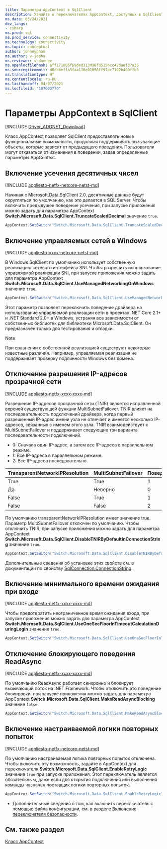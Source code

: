 ```yaml
---
title: Параметры AppContext в SqlClient
description: Узнайте о переключателях AppContext, доступных в SqlClient, и об их использовании для изменения некоторого поведения по умолчанию.
ms.date: 03/24/2021
dev_langs:
- csharp
ms.prod: sql
ms.prod_service: connectivity
ms.technology: connectivity
ms.topic: conceptual
author: johnnypham
ms.author: v-jopha
ms.reviewer: v-daenge
ms.openlocfilehash: 6ff171065f69ded313d96fd5156cc42daef37a35
ms.sourcegitcommit: d8cbbeffa3faa110e02056ff97dc7102b400ffb3
ms.translationtype: HT
ms.contentlocale: ru-RU
ms.lasthandoff: 04/07/2021
ms.locfileid: "107003770"
---
```

# <a name="appcontext-switches-in-sqlclient"></a>Параметры AppContext в SqlClient

[!INCLUDE [Driver_ADONET_Download](../../includes/driver_adonet_download.md)]

Класс AppContext позволяет SqlClient предоставлять новые функциональные возможности, продолжая поддерживать вызывающие объекты, которые зависят от предыдущего поведения. Пользователи могут отказаться от изменения в поведении, задав определенные параметры AppContext.

## <a name="enabling-decimal-truncation-behavior"></a>Включение усечения десятичных чисел

[!INCLUDE [appliesto-netfx-netcore-netst-md](../../includes/appliesto-netfx-netcore-netst-md.md)]

Начиная с Microsoft.Data.SqlClient 2.0, десятичные данные будут округляться по умолчанию, как это делается в SQL Server. Чтобы включить предыдущее поведение усечения, при запуске приложения можно задать для параметра AppContext **Switch.Microsoft.Data.SqlClient.TruncateScaledDecimal** значение `true`.

```csharp
AppContext.SetSwitch("Switch.Microsoft.Data.SqlClient.TruncateScaledDecimal", true);
```

## <a name="enabling-managed-networking-on-windows"></a>Включение управляемых сетей в Windows

[!INCLUDE [appliesto-xxxx-netcore-netst-md](../../includes/appliesto-xxxx-netcore-netst-md.md)]

В Windows SqlClient по умолчанию использует собственную реализацию сетевого интерфейса SNI. Чтобы разрешить использование управляемой реализации SNI, при запуске приложения можно задать для параметра AppContext **Switch.Microsoft.Data.SqlClient.UseManagedNetworkingOnWindows** значение `true`.

```csharp
AppContext.SetSwitch("Switch.Microsoft.Data.SqlClient.UseManagedNetworkingOnWindows", true);
```

Этот параметр позволяет переключить поведение драйвера на использование управляемой реализации сети в проектах .NET Core 2.1+ и .NET Standard 2.0+ в Windows, устраняя все зависимости от собственных библиотек для библиотеки Microsoft.Data.SqlClient. Он предназначен только для тестирования и отладки.

> [!NOTE]
> При сравнении с собственной реализацией существуют некоторые известные различия. Например, управляемая реализация не поддерживает проверку подлинности Windows без домена.

## <a name="disabling-transparent-network-ip-resolution"></a>Отключение разрешения IP-адресов прозрачной сети

[!INCLUDE [appliesto-netfx-xxxx-xxxx-md](../../includes/appliesto-netfx-xxxx-xxxx-md.md)]

Разрешение IP-адресов прозрачной сети (TNIR) является исправленной версией существующей функции MultiSubnetFailover. TNIR влияет на последовательность подключений драйвера, когда первый разрешенный IP-адрес имени узла не отвечает и имеется несколько IP-адресов, связанных с именем этого узла. TNIR взаимодействует с MultiSubnetFailover и поддерживает следующие три варианта последовательности подключений.

* 0: Сначала один IP-адрес, а затем все IP-адреса в параллельном режиме.
* 1: Все IP-адреса в параллельном режиме.
* 2: Все IP-адреса последовательно.

|TransparentNetworkIPResolution|MultiSubnetFailover|Поведение|
|--------|--------|--------|
|True|True|1|
|Да|Неверно|0|
|False|True|1|
|False|False|2|

По умолчанию transparentNetworkIPResolution имеет значение true. Параметр MultiSubnetFailover отключен по умолчанию. Чтобы отключить TNIR, при запуске приложения можно задать для параметра AppContext **Switch.Microsoft.Data.SqlClient.DisableTNIRByDefaultInConnectionString** значение `true`.

```csharp
AppContext.SetSwitch("Switch.Microsoft.Data.SqlClient.DisableTNIRByDefaultInConnectionString", true);
```

Дополнительные сведения об установке этих свойств см. в документации по свойству [SqlConnection.ConnectionString](/dotnet/api/microsoft.data.sqlclient.sqlconnection.connectionstring).

## <a name="enable-a-minimum-timeout-during-login"></a>Включение минимального времени ожидания при входе

[!INCLUDE [appliesto-netfx-xxxx-xxxx-md](../../includes/appliesto-netfx-xxxx-xxxx-md.md)]

Чтобы предотвратить неограниченное время ожидания входа, при запуске приложения можно задать для параметра AppContext **Switch.Microsoft.Data.SqlClient.UseOneSecFloorInTimeoutCalculationDuringLogin** значение `true`.

```csharp
AppContext.SetSwitch("Switch.Microsoft.Data.SqlClient.UseOneSecFloorInTimeoutCalculationDuringLogin", false);
```

## <a name="disable-blocking-behavior-of-readasync"></a>Отключение блокирующего поведения ReadAsync

[!INCLUDE [appliesto-netfx-xxxx-xxxx-md](../../includes/appliesto-netfx-xxxx-xxxx-md.md)]

По умолчанию ReadAsync работает синхронно и блокирует вызывающий поток на .NET Framework. Чтобы отключить это поведение блокировки, при запуске приложения можно задать для параметра AppContext **Switch.Microsoft.Data.SqlClient.MakeReadAsyncBlocking** значение `false`.

```csharp
AppContext.SetSwitch("Switch.Microsoft.Data.SqlClient.MakeReadAsyncBlocking", false);
```

## <a name="enable-configurable-retry-logic"></a>Включение настраиваемой логики повторных попыток

[!INCLUDE [appliesto-netfx-netcore-netst-md](../../includes/appliesto-netfx-netcore-netst-md.md)]

По умолчанию настраиваемая логика повторных попыток отключена. Чтобы включить эту возможность, задайте в AppContext для переключателя **Switch.Microsoft.Data.SqlClient.EnableRetryLogic** значение `true` при запуске приложения. Этот переключатель является обязательным, даже если для открытия подключения или выполнения команды назначен поставщик логики повторных попыток.

```csharp
AppContext.SetSwitch("Switch.Microsoft.Data.SqlClient.EnableRetryLogic", false);
```

* Дополнительные сведения о том, как включить переключатель с помощью файла конфигурации, см. в разделе [Включение переключателя безопасности](configurable-retry-logic-config-file-sqlclient.md#enable-safety-switch).

## <a name="see-also"></a>См. также раздел

[Класс AppContext](/dotnet/api/system.appcontext?view=netcore-3.1&preserve-view=true)
